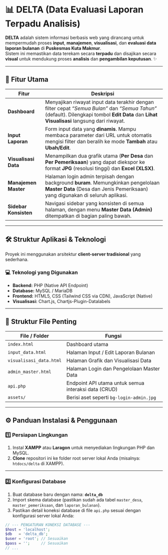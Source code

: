 # 📊 **DELTA (Data Evaluasi Laporan Terpadu Analisis)**

**DELTA** adalah sistem informasi berbasis web yang dirancang untuk mempermudah proses **input**, **manajemen**, **visualisasi**, dan **evaluasi data laporan bulanan** di **Puskesmas Kuta Makmur**.  
Sistem ini memastikan data terekam secara **terpadu** dan disajikan secara **visual** untuk mendukung proses **analisis** dan **pengambilan keputusan**. ✨

---

## 🚀 **Fitur Utama**

| **Fitur** | **Deskripsi** |
|------------|---------------|
| **Dashboard** | Menyajikan riwayat input data terakhir dengan filter cepat *“Semua Bulan”* dan *“Semua Tahun”* (default). Dilengkapi tombol **Edit Data** dan **Lihat Visualisasi** langsung dari riwayat. |
| **Input Laporan** | Form input data yang **dinamis**. Mampu membaca parameter dari URL untuk otomatis mengisi filter dan beralih ke mode **Tambah** atau **Ubah/Edit**. |
| **Visualisasi Data** | Menampilkan dua grafik utama (**Per Desa** dan **Per Pemeriksaan**) yang dapat diekspor ke format **JPG** (resolusi tinggi) dan **Excel (XLSX)**. |
| **Manajemen Master** | Halaman login admin terpisah dengan background **buram**. Memungkinkan pengelolaan **Master Data** (Desa dan Jenis Pemeriksaan) yang digunakan di seluruh aplikasi. |
| **Sidebar Konsisten** | Navigasi sidebar yang konsisten di semua halaman, dengan menu **Master Data (Admin)** ditempatkan di bagian paling bawah. |

---

## 🛠️ **Struktur Aplikasi & Teknologi**

Proyek ini menggunakan arsitektur **client-server tradisional** yang sederhana.

### 💻 **Teknologi yang Digunakan**
- **Backend:** PHP (Native API Endpoint)  
- **Database:** MySQL / MariaDB  
- **Frontend:** HTML5, CSS (Tailwind CSS via CDN), JavaScript (Native)  
- **Visualisasi:** Chart.js, Chartjs-Plugin-Datalabels  

---

## 📁 **Struktur File Penting**

| **File / Folder** | **Fungsi** |
|--------------------|-------------|
| `index.html` | Dashboard utama |
| `input_data.html` | Halaman Input / Edit Laporan Bulanan |
| `visualisasi_data.html` | Halaman Grafik dan Visualisasi Data |
| `admin_master.html` | Halaman Login dan Pengelolaan Master Data |
| `api.php` | Endpoint API utama untuk semua interaksi data (CRUD) |
| `assets/` | Berisi aset seperti `bg-login-admin.jpg` |

---

## ⚙️ **Panduan Instalasi & Penggunaan**

### 1️⃣ Persiapan Lingkungan
1. Instal **XAMPP** atau **Laragon** untuk menyediakan lingkungan PHP dan MySQL.  
2. **Clone** repositori ini ke folder root server lokal Anda (misalnya: `htdocs/delta` di XAMPP).

---

### 2️⃣ Konfigurasi Database
1. Buat database baru dengan nama: **`delta_db`**  
2. Import skema database (pastikan sudah ada tabel `master_desa`, `master_pemeriksaan`, dan `laporan_bulanan`).  
3. Pastikan detail koneksi database di file `api.php` sesuai dengan konfigurasi server lokal Anda:

```php
// --- PENGATURAN KONEKSI DATABASE ---
$host = 'localhost'; 
$db   = 'delta_db';
$user = 'root'; // Sesuaikan
$pass = '';     // Sesuaikan
// ...
